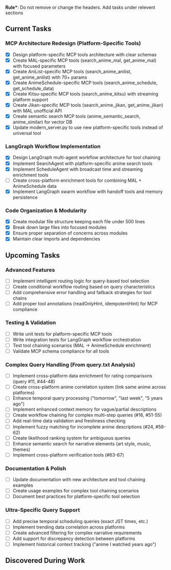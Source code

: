 **Rule\***: Do not remove or change the headers. Add tasks under relevent sections

## Current Tasks

### MCP Architecture Redesign (Platform-Specific Tools)

- [x] Design platform-specific MCP tools architecture with clear schemas
- [x] Create MAL-specific MCP tools (search_anime_mal, get_anime_mal) with focused parameters
- [x] Create AniList-specific MCP tools (search_anime_anilist, get_anime_anilist) with 70+ params
- [x] Create AnimeSchedule-specific MCP tools (search_anime_schedule, get_schedule_data)
- [x] Create Kitsu-specific MCP tools (search_anime_kitsu) with streaming platform support
- [x] Create Jikan-specific MCP tools (search_anime_jikan, get_anime_jikan) with MAL unofficial API
- [x] Create semantic search MCP tools (anime_semantic_search, anime_similar) for vector DB
- [x] Update modern_server.py to use new platform-specific tools instead of universal tool

### LangGraph Workflow Implementation

- [x] Design LangGraph multi-agent workflow architecture for tool chaining
- [x] Implement SearchAgent with platform-specific anime search tools
- [x] Implement ScheduleAgent with broadcast time and streaming enrichment tools
- [ ] Create cross-platform enrichment tools for combining MAL + AnimeSchedule data
- [x] Implement LangGraph swarm workflow with handoff tools and memory persistence

### Code Organization & Modularity

- [x] Create modular file structure keeping each file under 500 lines
- [x] Break down large files into focused modules
- [x] Ensure proper separation of concerns across modules
- [x] Maintain clear imports and dependencies

## Upcoming Tasks

### Advanced Features

- [ ] Implement intelligent routing logic for query-based tool selection
- [ ] Create conditional workflow routing based on query characteristics
- [ ] Add comprehensive error handling and fallback strategies for tool chains
- [ ] Add proper tool annotations (readOnlyHint, idempotentHint) for MCP compliance

### Testing & Validation

- [ ] Write unit tests for platform-specific MCP tools
- [ ] Write integration tests for LangGraph workflow orchestration
- [ ] Test tool chaining scenarios (MAL → AnimeSchedule enrichment)
- [ ] Validate MCP schema compliance for all tools

### Complex Query Handling (From query.txt Analysis)

- [ ] Implement cross-platform data enrichment for rating comparisons (query #11, #44-48)
- [ ] Create cross-platform anime correlation system (link same anime across platforms)
- [ ] Enhance temporal query processing ("tomorrow", "last week", "5 years ago")
- [ ] Implement enhanced context memory for vague/partial descriptions
- [ ] Create workflow chaining for complex multi-step queries (#16, #51-55)
- [ ] Add real-time data validation and freshness checking
- [ ] Implement fuzzy matching for incomplete anime descriptions (#24, #58-62)
- [ ] Create likelihood ranking system for ambiguous queries
- [ ] Enhance semantic search for narrative elements (art style, music, themes)
- [ ] Implement cross-platform verification tools (#63-67)

### Documentation & Polish

- [ ] Update documentation with new architecture and tool chaining examples
- [ ] Create usage examples for complex tool chaining scenarios
- [ ] Document best practices for platform-specific tool selection

### Ultra-Specific Query Support

- [ ] Add precise temporal scheduling queries (exact JST times, etc.)
- [ ] Implement trending data correlation across platforms
- [ ] Create advanced filtering for complex narrative requirements
- [ ] Add support for discrepancy detection between platforms
- [ ] Implement historical context tracking ("anime I watched years ago")

## Discovered During Work
